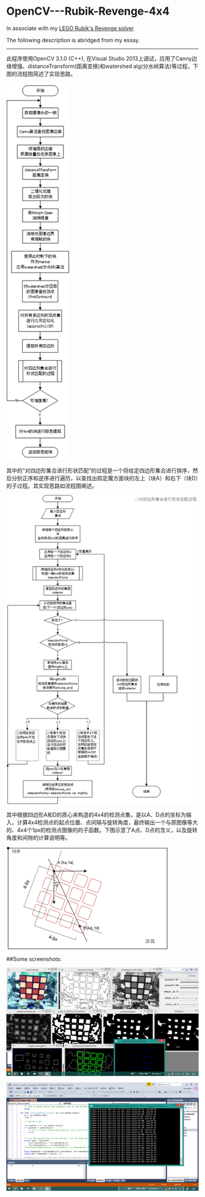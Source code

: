 # OpenCV---Rubik-Revenge-4x4

In associate with my [LEGO Rubik's Revenge solver](https://github.com/wenoptics/Rubiks-Cube-Solver---LEGO)

The following description is abridged from my essay.

---

  此程序使用OpenCV 3.1.0 (C++), 在Visual Studio 2013上调试，应用了Canny边缘增强、distanceTransform(距离变换)和watershed alg(分水岭算法)等过程，下图的流程图简述了实现思路。

![](https://github.com/wenoptics/OpenCV---Rubik-Revenge-4x4/blob/master/doc/opencv-overall.png?raw=true)

  其中的“对四边形集合进行形状匹配”的过程是一个将给定四边形集合进行排序，然后分别正序和逆序进行遍历，以查找出假定魔方面块的左上（块A）和右下（块D）的子过程。其实现思路如流程图阐述。

![](https://github.com/wenoptics/OpenCV---Rubik-Revenge-4x4/blob/master/doc/A-Dpaired.png?raw=true)

  其中根据四边形A和D的质心来构造的4x4的检测点集，是以A、D点的坐标为输入，计算4x4检测点的起点位置、点间隔与旋转角度，最终输出一个与原图像等大的、4x4个1px的检测点图像的的子函数。下图示意了A点、D点的含义，以及旋转角度和间隙的计算说明等。

![](https://github.com/wenoptics/OpenCV---Rubik-Revenge-4x4/blob/master/doc/A-D-pr.png?raw=true)

##Some screenshots:

![](https://github.com/wenoptics/OpenCV---Rubik-Revenge-4x4/blob/master/screenShot/20160621-newAlg-particial-0.png?raw=true)

![A-D pair debug](https://github.com/wenoptics/OpenCV---Rubik-Revenge-4x4/blob/master/screenShot/20160621-newAlg-particial-1.png?raw=true)



